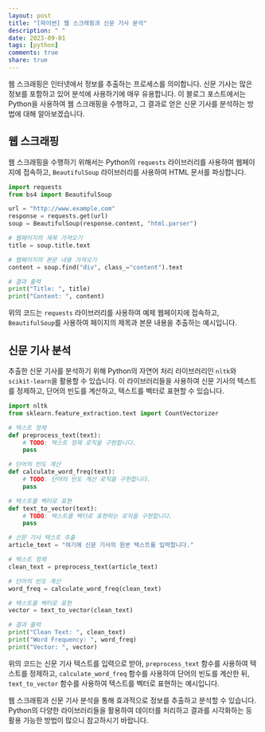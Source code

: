 ```yaml
---
layout: post
title: "[파이썬] 웹 스크래핑과 신문 기사 분석"
description: " "
date: 2023-09-01
tags: [python]
comments: true
share: true
---
```


웹 스크래핑은 인터넷에서 정보를 추출하는 프로세스를 의미합니다. 신문 기사는 많은 정보를 포함하고 있어 분석에 사용하기에 매우 유용합니다. 이 블로그 포스트에서는 Python을 사용하여 웹 스크래핑을 수행하고, 그 결과로 얻은 신문 기사를 분석하는 방법에 대해 알아보겠습니다.

## 웹 스크래핑

웹 스크래핑을 수행하기 위해서는 Python의 `requests` 라이브러리를 사용하여 웹페이지에 접속하고, `BeautifulSoup` 라이브러리를 사용하여 HTML 문서를 파싱합니다.

```python
import requests
from bs4 import BeautifulSoup

url = "http://www.example.com"
response = requests.get(url)
soup = BeautifulSoup(response.content, "html.parser")

# 웹페이지의 제목 가져오기
title = soup.title.text

# 웹페이지의 본문 내용 가져오기
content = soup.find("div", class_="content").text

# 결과 출력
print("Title: ", title)
print("Content: ", content)
```

위의 코드는 `requests` 라이브러리를 사용하여 예제 웹페이지에 접속하고, `BeautifulSoup`를 사용하여 페이지의 제목과 본문 내용을 추출하는 예시입니다.

## 신문 기사 분석

추출한 신문 기사를 분석하기 위해 Python의 자연어 처리 라이브러리인 `nltk`와 `scikit-learn`을 활용할 수 있습니다. 이 라이브러리들을 사용하여 신문 기사의 텍스트를 정제하고, 단어의 빈도를 계산하고, 텍스트를 벡터로 표현할 수 있습니다.

```python
import nltk
from sklearn.feature_extraction.text import CountVectorizer

# 텍스트 정제
def preprocess_text(text):
    # TODO: 텍스트 정제 로직을 구현합니다.
    pass

# 단어의 빈도 계산
def calculate_word_freq(text):
    # TODO: 단어의 빈도 계산 로직을 구현합니다.
    pass

# 텍스트를 벡터로 표현
def text_to_vector(text):
    # TODO: 텍스트를 벡터로 표현하는 로직을 구현합니다.
    pass

# 신문 기사 텍스트 추출
article_text = "여기에 신문 기사의 원본 텍스트를 입력합니다."

# 텍스트 정제
clean_text = preprocess_text(article_text)

# 단어의 빈도 계산
word_freq = calculate_word_freq(clean_text)

# 텍스트를 벡터로 표현
vector = text_to_vector(clean_text)

# 결과 출력
print("Clean Text: ", clean_text)
print("Word Frequency: ", word_freq)
print("Vector: ", vector)
```

위의 코드는 신문 기사 텍스트를 입력으로 받아, `preprocess_text` 함수를 사용하여 텍스트를 정제하고, `calculate_word_freq` 함수를 사용하여 단어의 빈도를 계산한 뒤, `text_to_vector` 함수를 사용하여 텍스트를 벡터로 표현하는 예시입니다.

웹 스크래핑과 신문 기사 분석을 통해 효과적으로 정보를 추출하고 분석할 수 있습니다. Python의 다양한 라이브러리들을 활용하여 데이터를 처리하고 결과를 시각화하는 등 활용 가능한 방법이 많으니 참고하시기 바랍니다.
